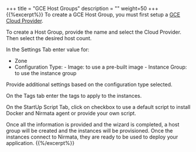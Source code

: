 +++
title = "GCE Host Groups"
description = ""
weight=50
+++
{{%excerpt%}}
To create a GCE Host Group, you must first setup a
[GCE Cloud Provider](/cloudproviders/#gce-provider).

To create a Host Group, provide the name and select the Cloud Provider.
Then select the desired host count.

In the Settings Tab enter value for:

  -   Zone
  -   Configuration Type:
          -   Image: to use a pre-built image
          -   Instance Group: to use the instance group

Provide additional settings based on the configuration type selected.

On the Tags tab enter the tags to apply to the instances.

On the StartUp Script Tab, click on checkbox to use a default script to
install Docker and Nirmata agent or provide your own script.

Once all the information is provided and the wizard is completed, a host
group will be created and the instances will be provisioned. Once the
instances connect to Nirmata, they are ready to be used to deploy your
application.
{{%/excerpt%}}
